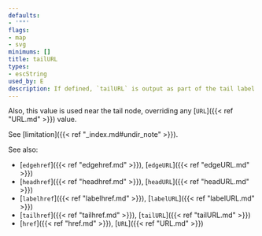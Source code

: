 ```yaml
---
defaults:
- '""'
flags:
- map
- svg
minimums: []
title: tailURL
types:
- escString
used_by: E
description: If defined, `tailURL` is output as part of the tail label of the edge
---
```

Also, this value is used near the tail node, overriding any
[`URL`]({{< ref "URL.md" >}}) value.

See [limitation]({{< ref "_index.md#undir_note" >}}).

See also:

- [`edgehref`]({{< ref "edgehref.md" >}}), [`edgeURL`]({{< ref "edgeURL.md" >}})
- [`headhref`]({{< ref "headhref.md" >}}), [`headURL`]({{< ref "headURL.md" >}})
- [`labelhref`]({{< ref "labelhref.md" >}}), [`labelURL`]({{< ref "labelURL.md" >}})
- [`tailhref`]({{< ref "tailhref.md" >}}), [`tailURL`]({{< ref "tailURL.md" >}})
- [`href`]({{< ref "href.md" >}}), [`URL`]({{< ref "URL.md" >}})
